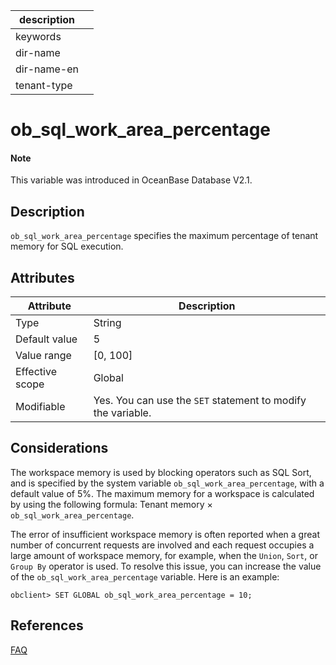 | description ||
|---|---|
| keywords ||
| dir-name ||
| dir-name-en ||
| tenant-type ||

# ob_sql_work_area_percentage

<main id="notice" type='explain'>
  <h4>Note</h4>
  <p>This variable was introduced in OceanBase Database V2.1. </p>
</main>

## Description

`ob_sql_work_area_percentage` specifies the maximum percentage of tenant memory for SQL execution.

## Attributes

| **Attribute** | **Description** |
|--------|------------|
| Type | String |
| Default value | 5 |
| Value range | [0, 100] |
| Effective scope | Global |
| Modifiable | Yes. You can use the `SET` statement to modify the variable.  |

## Considerations

The workspace memory is used by blocking operators such as SQL Sort, and is specified by the system variable `ob_sql_work_area_percentage`, with a default value of 5%. The maximum memory for a workspace is calculated by using the following formula: Tenant memory × `ob_sql_work_area_percentage`.

The error of insufficient workspace memory is often reported when a great number of concurrent requests are involved and each request occupies a large amount of workspace memory, for example, when the `Union`, `Sort`, or `Group By` operator is used. To resolve this issue, you can increase the value of the `ob_sql_work_area_percentage` variable. Here is an example:

```shell
obclient> SET GLOBAL ob_sql_work_area_percentage = 10;
```

## References

[FAQ](../../../../700.reference/200.system-management/700.memory-management/900.common-memory-problems.md)